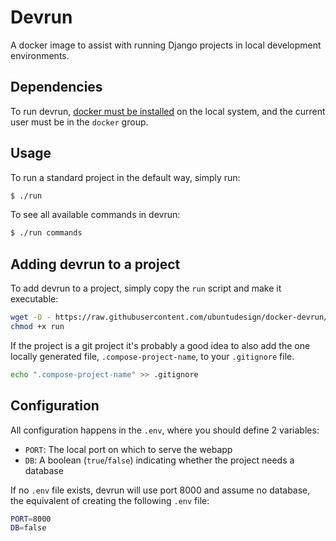 Devrun
===

A docker image to assist with running Django projects in local development environments.

Dependencies
---

To run devrun, [docker must be installed](https://docs.docker.com/engine/installation/) on the local system, and the current user must be in the `docker` group.

Usage
---

To run a standard project in the default way, simply run:

``` bash
$ ./run
```

To see all available commands in devrun:

``` bash
$ ./run commands
```

Adding devrun to a project
---

To add devrun to a project, simply copy the `run` script and make it executable:

``` bash
wget -O - https://raw.githubusercontent.com/ubuntudesign/docker-devrun/master/examples/run > run
chmod +x run
```

If the project is a git project it's probably a good idea to also add the one locally generated file, `.compose-project-name`, to your `.gitignore` file.

``` bash
echo ".compose-project-name" >> .gitignore
```

Configuration
---

All configuration happens in the `.env`, where you should define 2 variables:

- `PORT`: The local port on which to serve the webapp
- `DB`: A boolean (`true`/`false`) indicating whether the project needs a database

If no `.env` file exists, devrun will use port 8000 and assume no database, the equivalent of creating the following `.env` file:

``` bash
PORT=8000
DB=false
```
